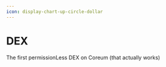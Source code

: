 ```yaml
---
icon: display-chart-up-circle-dollar
---
```


# DEX

The first permissionLess DEX on Coreum (that actually works)
